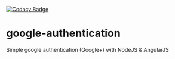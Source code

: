 [![Codacy Badge](https://app.codacy.com/project/badge/Grade/19e16209ef9e46108b89c4a6b3424f49)](https://www.codacy.com/gh/nejdetkadir/google-authentication/dashboard?utm_source=github.com&amp;utm_medium=referral&amp;utm_content=nejdetkadir/google-authentication&amp;utm_campaign=Badge_Grade)

# google-authentication
Simple google authentication (Google+) with NodeJS & AngularJS
